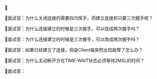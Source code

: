 👯

📝面试官：为什么关闭连接的需要四次挥手，而建立连接却只要三次握手呢？ 	

📝面试官：为什么连接建立的时候是三次握手，可以改成两次握手吗？

📝面试官：为什么连接建立的时候是三次握手，可以改成两次握手吗？

📝面试官：如果已经建立了连接，但是Client端突然出现故障了怎么办？

📝面试官：为什么主动断开方在TIME-WAIT状态必须等待2MSL的时间？

📝面试官：

